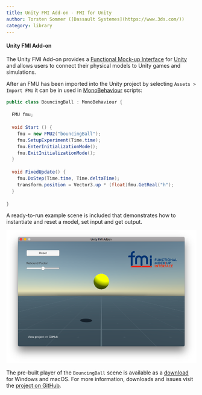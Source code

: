 ```yaml
---
title: Unity FMI Add-on - FMI for Unity
author: Torsten Sommer ([Dassault Systemes](https://www.3ds.com/))
category: library
---
```



#### Unity FMI Add-on

The Unity FMI Add-on provides a [Functional Mock-up Interface](https://fmi-standard.org/) for [Unity](https://unity3d.com/) and allows users to connect their physical models to Unity games and simulations.

After an FMU has been imported into the Unity project by selecting `Assets > Import FMU` it can be in used in [MonoBehaviour](https://docs.unity3d.com/ScriptReference/MonoBehaviour.html) scripts:

```csharp
public class BouncingBall : MonoBehaviour {

  FMU fmu;

  void Start () {
    fmu = new FMU2("bouncingBall");
    fmu.SetupExperiment(Time.time);
    fmu.EnterInitializationMode();
    fmu.ExitInitializationMode();
  }

  void FixedUpdate() {
    fmu.DoStep(Time.time, Time.deltaTime);
    transform.position = Vector3.up * (float)fmu.GetReal("h");
  }

}
```

A ready-to-run example scene is included that demonstrates how to instantiate and reset a model, set input and get output.

![BouncingBall Player](BouncingBall-Player.png)

The pre-built player of the `BouncingBall` scene is available as a [download](https://github.com/CATIA-Systems/Unity-FMI-Addon/releases) for Windows and macOS. For more information, downloads and issues visit the [project on GitHub](https://github.com/CATIA-Systems/Unity-FMI-Addon).
